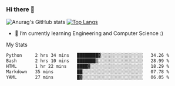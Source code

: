 ### Hi there 👋

![Anurag's GitHub stats](https://github-readme-stats.vercel.app/api?username=MatteoIorio11&show_icons=true&theme=dark) 
[![Top Langs](https://github-readme-stats.vercel.app/api/top-langs/?username=MatteoIorio11&theme=dark)](https://github.com/MatteoIorio11/github-readme-stats)

- 🌱 I’m currently learning Engineering and Computer Science :)

<!--
**MatteoIorio11/MatteoIorio11** is a ✨ _special_ ✨ repository because its `README.md` (this file) appears on your GitHub profile.

Here are some ideas to get you started:

- 🔭 I’m currently working on ...
- 🌱 I’m currently learning ...
- 👯 I’m looking to collaborate on ...
- 🤔 I’m looking for help with ...
- 💬 Ask me about ...
- 📫 How to reach me: ...
- 😄 Pronouns: ...
- ⚡ Fun fact: ...
-->
My Stats
<!--START_SECTION:waka-->

```txt
Python     2 hrs 34 mins   ████████▓░░░░░░░░░░░░░░░░   34.26 %
Bash       2 hrs 10 mins   ███████▒░░░░░░░░░░░░░░░░░   28.99 %
HTML       1 hr 22 mins    ████▓░░░░░░░░░░░░░░░░░░░░   18.29 %
Markdown   35 mins         ██░░░░░░░░░░░░░░░░░░░░░░░   07.78 %
YAML       27 mins         █▓░░░░░░░░░░░░░░░░░░░░░░░   06.05 %
```

<!--END_SECTION:waka-->
